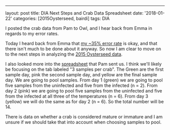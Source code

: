 ---
layout: post
title: DIA Next Steps and Crab Data Spreadsheet
date: '2018-01-22'
categories: [2015Oysterseed, bairdi]
tags: DIA

I posted the crab data from Pam to Owl, and I hear back from Emma in regards to my error rates. 


Today I heard back from Emma that [my ~35% error rate](http://owl.fish.washington.edu/scaphapoda/grace/2018-01-10_errorchecking.xlsx) is okay, and that there isn't much to be done about it anyway. So now I am clear to move on to the next steps in analyzing the [2015 Oysterseed data](http://owl.fish.washington.edu/scaphapoda/grace/2015Cg.sky.zip). 

I also looked more into the [spreadsheet](http://owl.fish.washington.edu/scaphapoda/grace/011918_NPRB-crab-data.xlsx) that Pam sent us. I think we'll likely be focusing on the tab labeled "3 samples per crab". The Green are the first sample day, pink the second sample day, and yellow are the final sample day. We are going to pool samples. From day 1 (green) we are going to pool five samples from the uninfected and five from the infected (n = 2). From day 2 (pink) we are going to pool five samples from the uninfected and five from the infected at all three of the temperatures (n = 6). From day 3 (yellow) we will do the same as for day 2 (n = 6). So the total number will be 14.

There is data on whether a crab is considered mature or immature and I am unsure if we should take that into account when choosing samples to pool. 
